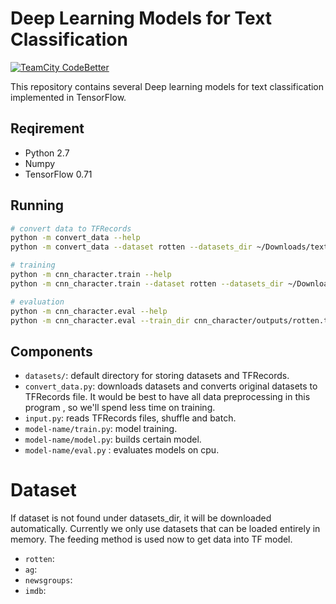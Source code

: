 # Deep Learning Models for Text Classification
[![TeamCity CodeBetter](https://img.shields.io/teamcity/codebetter/bt428.svg)](yuhui-lin.github.io)

This repository contains several Deep learning models for text classification implemented in TensorFlow.

## Reqirement
* Python 2.7
* Numpy
* TensorFlow 0.71

## Running
```bash
# convert data to TFRecords
python -m convert_data --help
python -m convert_data --dataset rotten --datasets_dir ~/Downloads/text-classification/

# training
python -m cnn_character.train --help
python -m cnn_character.train --dataset rotten --datasets_dir ~/Downloads/text-classification/

# evaluation
python -m cnn_character.eval --help
python -m cnn_character.eval --train_dir cnn_character/outputs/rotten.time/
```
## Components
* ``datasets/``: default directory for storing datasets and TFRecords.
* ``convert_data.py``: downloads datasets and converts original datasets to TFRecords file. It would be best to have all data preprocessing in this program , so we'll spend less time on training.
* ``input.py``: reads TFRecords files, shuffle and batch.
* ``model-name/train.py``: model training.
* ``model-name/model.py``: builds certain model.
* ``model-name/eval.py`` : evaluates models on cpu.

# Dataset
If dataset is not found under datasets_dir, it will be downloaded automatically. Currently we only use datasets that can be loaded entirely in memory. The feeding method is used now to get data into TF model.
* ``rotten``:
* ``ag``:
* ``newsgroups``:
* ``imdb``:


